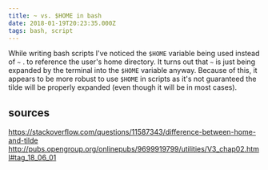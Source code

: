 ```yaml
---
title: ~ vs. $HOME in bash
date: 2018-01-19T20:23:35.000Z
tags: bash, script
---
```


While writing bash scripts I've noticed the `$HOME` variable being used instead of `~` . to reference the user's home directory. It turns out that `~` is just being expanded by the terminal into the `$HOME` variable anyway. Because of this, it appears to be more robust to use `$HOME` in scripts as it's not guaranteed the tilde will be properly expanded (even though it will be in most cases).

## sources

https://stackoverflow.com/questions/11587343/difference-between-home-and-tilde
http://pubs.opengroup.org/onlinepubs/9699919799/utilities/V3_chap02.html#tag_18_06_01
